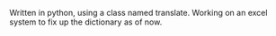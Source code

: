 Written in python, using a class named translate. Working on an excel system to fix up the dictionary as of now.